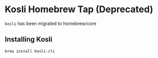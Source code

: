 # Kosli Homebrew Tap (Deprecated)

`kosli` has been migrated to homebrew/core

## Installing Kosli

```shell
brew install kosli-cli
```
